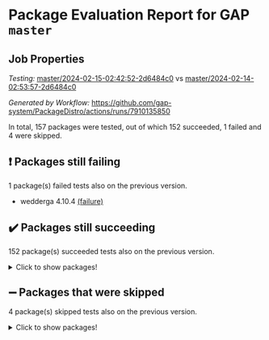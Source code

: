 # Package Evaluation Report for GAP `master`

## Job Properties

*Testing:* [master/2024-02-15-02:42:52-2d6484c0](https://github.com/gap-system/PackageDistro/blob/data/reports/master/2024-02-15-02:42:52-2d6484c0) vs [master/2024-02-14-02:53:57-2d6484c0](https://github.com/gap-system/PackageDistro/blob/data/reports/master/2024-02-14-02:53:57-2d6484c0)

*Generated by Workflow:* https://github.com/gap-system/PackageDistro/actions/runs/7910135850

In total, 157 packages were tested, out of which 152 succeeded, 1 failed and 4 were skipped.

## :exclamation: Packages still failing

1 package(s) failed tests also on the previous version.
- wedderga 4.10.4 [(failure)](https://github.com/gap-system/PackageDistro/actions/runs/7910135850/job/21592674448)

## :heavy_check_mark: Packages still succeeding

152 package(s) succeeded tests also on the previous version.
<details><summary>Click to show packages!</summary>

- 4ti2interface 2023.02-04 [(success)](https://github.com/gap-system/PackageDistro/actions/runs/7910135850/job/21592653715)
- ace 5.6.2 [(success)](https://github.com/gap-system/PackageDistro/actions/runs/7910135850/job/21592653837)
- aclib 1.3.2 [(success)](https://github.com/gap-system/PackageDistro/actions/runs/7910135850/job/21592653961)
- agt 0.3.1 [(success)](https://github.com/gap-system/PackageDistro/actions/runs/7910135850/job/21592654067)
- alnuth 3.2.1 [(success)](https://github.com/gap-system/PackageDistro/actions/runs/7910135850/job/21592654182)
- anupq 3.3.0 [(success)](https://github.com/gap-system/PackageDistro/actions/runs/7910135850/job/21592654317)
- atlasrep 2.1.8 [(success)](https://github.com/gap-system/PackageDistro/actions/runs/7910135850/job/21592654437)
- autodoc 2023.06.19 [(success)](https://github.com/gap-system/PackageDistro/actions/runs/7910135850/job/21592654549)
- automata 1.15 [(success)](https://github.com/gap-system/PackageDistro/actions/runs/7910135850/job/21592654664)
- automgrp 1.3.2 [(success)](https://github.com/gap-system/PackageDistro/actions/runs/7910135850/job/21592655971)
- autpgrp 1.11 [(success)](https://github.com/gap-system/PackageDistro/actions/runs/7910135850/job/21592656209)
- cap 2024.01-06 [(success)](https://github.com/gap-system/PackageDistro/actions/runs/7910135850/job/21592656392)
- caratinterface 2.3.6 [(success)](https://github.com/gap-system/PackageDistro/actions/runs/7910135850/job/21592656940)
- cddinterface 2022.11.01 [(success)](https://github.com/gap-system/PackageDistro/actions/runs/7910135850/job/21592657218)
- circle 1.6.6 [(success)](https://github.com/gap-system/PackageDistro/actions/runs/7910135850/job/21592657691)
- classicpres 1.22 [(success)](https://github.com/gap-system/PackageDistro/actions/runs/7910135850/job/21592657793)
- cohomolo 1.6.11 [(success)](https://github.com/gap-system/PackageDistro/actions/runs/7910135850/job/21592657900)
- congruence 1.2.5 [(success)](https://github.com/gap-system/PackageDistro/actions/runs/7910135850/job/21592658008)
- corelg 1.56 [(success)](https://github.com/gap-system/PackageDistro/actions/runs/7910135850/job/21592658099)
- crime 1.6 [(success)](https://github.com/gap-system/PackageDistro/actions/runs/7910135850/job/21592658191)
- crisp 1.4.6 [(success)](https://github.com/gap-system/PackageDistro/actions/runs/7910135850/job/21592658285)
- crypting 0.10.4 [(success)](https://github.com/gap-system/PackageDistro/actions/runs/7910135850/job/21592658377)
- cryst 4.1.27 [(success)](https://github.com/gap-system/PackageDistro/actions/runs/7910135850/job/21592658475)
- crystcat 1.1.10 [(success)](https://github.com/gap-system/PackageDistro/actions/runs/7910135850/job/21592658579)
- ctbllib 1.3.7 [(success)](https://github.com/gap-system/PackageDistro/actions/runs/7910135850/job/21592658692)
- cubefree 1.19 [(success)](https://github.com/gap-system/PackageDistro/actions/runs/7910135850/job/21592658802)
- curlinterface 2.3.2 [(success)](https://github.com/gap-system/PackageDistro/actions/runs/7910135850/job/21592658922)
- cvec 2.8.1 [(success)](https://github.com/gap-system/PackageDistro/actions/runs/7910135850/job/21592659065)
- datastructures 0.3.0 [(success)](https://github.com/gap-system/PackageDistro/actions/runs/7910135850/job/21592659215)
- deepthought 1.0.6 [(success)](https://github.com/gap-system/PackageDistro/actions/runs/7910135850/job/21592659334)
- design 1.8 [(success)](https://github.com/gap-system/PackageDistro/actions/runs/7910135850/job/21592659481)
- difsets 2.3.1 [(success)](https://github.com/gap-system/PackageDistro/actions/runs/7910135850/job/21592659615)
- digraphs 1.6.3 [(success)](https://github.com/gap-system/PackageDistro/actions/runs/7910135850/job/21592659747)
- edim 1.3.7 [(success)](https://github.com/gap-system/PackageDistro/actions/runs/7910135850/job/21592659887)
- example 4.3.4 [(success)](https://github.com/gap-system/PackageDistro/actions/runs/7910135850/job/21592660005)
- examplesforhomalg 2023.10-01 [(success)](https://github.com/gap-system/PackageDistro/actions/runs/7910135850/job/21592660153)
- factint 1.6.3 [(success)](https://github.com/gap-system/PackageDistro/actions/runs/7910135850/job/21592660286)
- ferret 1.0.10 [(success)](https://github.com/gap-system/PackageDistro/actions/runs/7910135850/job/21592660442)
- fga 1.5.0 [(success)](https://github.com/gap-system/PackageDistro/actions/runs/7910135850/job/21592660591)
- fining 1.5.6 [(success)](https://github.com/gap-system/PackageDistro/actions/runs/7910135850/job/21592660762)
- float 1.0.4 [(success)](https://github.com/gap-system/PackageDistro/actions/runs/7910135850/job/21592660915)
- format 1.4.3 [(success)](https://github.com/gap-system/PackageDistro/actions/runs/7910135850/job/21592661060)
- forms 1.2.9 [(success)](https://github.com/gap-system/PackageDistro/actions/runs/7910135850/job/21592661189)
- fplsa 1.2.6 [(success)](https://github.com/gap-system/PackageDistro/actions/runs/7910135850/job/21592661342)
- fr 2.4.13 [(success)](https://github.com/gap-system/PackageDistro/actions/runs/7910135850/job/21592661463)
- francy 2.0.3 [(success)](https://github.com/gap-system/PackageDistro/actions/runs/7910135850/job/21592661578)
- fwtree 1.3 [(success)](https://github.com/gap-system/PackageDistro/actions/runs/7910135850/job/21592661700)
- gapdoc 1.6.6 [(success)](https://github.com/gap-system/PackageDistro/actions/runs/7910135850/job/21592661815)
- gauss 2023.02-04 [(success)](https://github.com/gap-system/PackageDistro/actions/runs/7910135850/job/21592661922)
- gaussforhomalg 2023.11-01 [(success)](https://github.com/gap-system/PackageDistro/actions/runs/7910135850/job/21592662019)
- gbnp 1.0.5 [(success)](https://github.com/gap-system/PackageDistro/actions/runs/7910135850/job/21592662135)
- generalizedmorphismsforcap 2024.01-01 [(success)](https://github.com/gap-system/PackageDistro/actions/runs/7910135850/job/21592662254)
- genss 1.6.8 [(success)](https://github.com/gap-system/PackageDistro/actions/runs/7910135850/job/21592662385)
- gradedmodules 2024.01-01 [(success)](https://github.com/gap-system/PackageDistro/actions/runs/7910135850/job/21592662536)
- gradedringforhomalg 2023.08-01 [(success)](https://github.com/gap-system/PackageDistro/actions/runs/7910135850/job/21592662664)
- grape 4.9.0 [(success)](https://github.com/gap-system/PackageDistro/actions/runs/7910135850/job/21592662772)
- groupoids 1.74 [(success)](https://github.com/gap-system/PackageDistro/actions/runs/7910135850/job/21592662909)
- grpconst 2.6.5 [(success)](https://github.com/gap-system/PackageDistro/actions/runs/7910135850/job/21592663060)
- guarana 0.96.3 [(success)](https://github.com/gap-system/PackageDistro/actions/runs/7910135850/job/21592663216)
- guava 3.18 [(success)](https://github.com/gap-system/PackageDistro/actions/runs/7910135850/job/21592663362)
- hap 1.62 [(success)](https://github.com/gap-system/PackageDistro/actions/runs/7910135850/job/21592663509)
- hapcryst 0.1.15 [(success)](https://github.com/gap-system/PackageDistro/actions/runs/7910135850/job/21592663639)
- hecke 1.5.3 [(success)](https://github.com/gap-system/PackageDistro/actions/runs/7910135850/job/21592663795)
- help 3.5 [(success)](https://github.com/gap-system/PackageDistro/actions/runs/7910135850/job/21592663965)
- homalg 2024.01-01 [(success)](https://github.com/gap-system/PackageDistro/actions/runs/7910135850/job/21592664107)
- homalgtocas 2023.11-01 [(success)](https://github.com/gap-system/PackageDistro/actions/runs/7910135850/job/21592664252)
- idrel 2.46 [(success)](https://github.com/gap-system/PackageDistro/actions/runs/7910135850/job/21592664400)
- images 1.3.2 [(success)](https://github.com/gap-system/PackageDistro/actions/runs/7910135850/job/21592664571)
- intpic 0.3.0 [(success)](https://github.com/gap-system/PackageDistro/actions/runs/7910135850/job/21592664726)
- io 4.8.2 [(success)](https://github.com/gap-system/PackageDistro/actions/runs/7910135850/job/21592664878)
- io_forhomalg 2023.02-04 [(success)](https://github.com/gap-system/PackageDistro/actions/runs/7910135850/job/21592665014)
- irredsol 1.4.4 [(success)](https://github.com/gap-system/PackageDistro/actions/runs/7910135850/job/21592665178)
- json 2.2.0 [(success)](https://github.com/gap-system/PackageDistro/actions/runs/7910135850/job/21592665304)
- jupyterkernel 1.5.0 [(success)](https://github.com/gap-system/PackageDistro/actions/runs/7910135850/job/21592665482)
- jupyterviz 1.5.6 [(success)](https://github.com/gap-system/PackageDistro/actions/runs/7910135850/job/21592665649)
- kan 1.37 [(success)](https://github.com/gap-system/PackageDistro/actions/runs/7910135850/job/21592665824)
- kbmag 1.5.11 [(success)](https://github.com/gap-system/PackageDistro/actions/runs/7910135850/job/21592665971)
- laguna 3.9.6 [(success)](https://github.com/gap-system/PackageDistro/actions/runs/7910135850/job/21592666125)
- liealgdb 2.2.1 [(success)](https://github.com/gap-system/PackageDistro/actions/runs/7910135850/job/21592666285)
- liepring 2.8 [(success)](https://github.com/gap-system/PackageDistro/actions/runs/7910135850/job/21592666452)
- liering 2.4.2 [(success)](https://github.com/gap-system/PackageDistro/actions/runs/7910135850/job/21592666606)
- linearalgebraforcap 2024.02-02 [(success)](https://github.com/gap-system/PackageDistro/actions/runs/7910135850/job/21592666738)
- localizeringforhomalg 2023.10-01 [(success)](https://github.com/gap-system/PackageDistro/actions/runs/7910135850/job/21592666856)
- loops 3.4.3 [(success)](https://github.com/gap-system/PackageDistro/actions/runs/7910135850/job/21592666998)
- lpres 1.0.3 [(success)](https://github.com/gap-system/PackageDistro/actions/runs/7910135850/job/21592667139)
- majoranaalgebras 1.5.1 [(success)](https://github.com/gap-system/PackageDistro/actions/runs/7910135850/job/21592667257)
- mapclass 1.4.6 [(success)](https://github.com/gap-system/PackageDistro/actions/runs/7910135850/job/21592667360)
- matgrp 0.70 [(success)](https://github.com/gap-system/PackageDistro/actions/runs/7910135850/job/21592667465)
- matricesforhomalg 2023.11-02 [(success)](https://github.com/gap-system/PackageDistro/actions/runs/7910135850/job/21592667576)
- modisom 2.5.4 [(success)](https://github.com/gap-system/PackageDistro/actions/runs/7910135850/job/21592667708)
- modulepresentationsforcap 2024.01-04 [(success)](https://github.com/gap-system/PackageDistro/actions/runs/7910135850/job/21592667804)
- modules 2024.01-01 [(success)](https://github.com/gap-system/PackageDistro/actions/runs/7910135850/job/21592667903)
- monoidalcategories 2024.02-02 [(success)](https://github.com/gap-system/PackageDistro/actions/runs/7910135850/job/21592667988)
- nconvex 2022.09-01 [(success)](https://github.com/gap-system/PackageDistro/actions/runs/7910135850/job/21592668109)
- nilmat 1.4.2 [(success)](https://github.com/gap-system/PackageDistro/actions/runs/7910135850/job/21592668196)
- nock 1.5 [(success)](https://github.com/gap-system/PackageDistro/actions/runs/7910135850/job/21592668281)
- normalizinterface 1.3.6 [(success)](https://github.com/gap-system/PackageDistro/actions/runs/7910135850/job/21592668367)
- nq 2.5.11 [(success)](https://github.com/gap-system/PackageDistro/actions/runs/7910135850/job/21592668463)
- numericalsgps 1.3.1 [(success)](https://github.com/gap-system/PackageDistro/actions/runs/7910135850/job/21592668593)
- openmath 11.5.3 [(success)](https://github.com/gap-system/PackageDistro/actions/runs/7910135850/job/21592668720)
- orb 4.9.0 [(success)](https://github.com/gap-system/PackageDistro/actions/runs/7910135850/job/21592668811)
- packagemanager 1.4.3 [(success)](https://github.com/gap-system/PackageDistro/actions/runs/7910135850/job/21592668904)
- patternclass 2.4.3 [(success)](https://github.com/gap-system/PackageDistro/actions/runs/7910135850/job/21592668997)
- permut 2.0.5 [(success)](https://github.com/gap-system/PackageDistro/actions/runs/7910135850/job/21592669073)
- polenta 1.3.10 [(success)](https://github.com/gap-system/PackageDistro/actions/runs/7910135850/job/21592669169)
- polymaking 0.8.7 [(success)](https://github.com/gap-system/PackageDistro/actions/runs/7910135850/job/21592669260)
- primgrp 3.4.4 [(success)](https://github.com/gap-system/PackageDistro/actions/runs/7910135850/job/21592669376)
- profiling 2.5.4 [(success)](https://github.com/gap-system/PackageDistro/actions/runs/7910135850/job/21592669510)
- qdistrnd 0.9.3 [(success)](https://github.com/gap-system/PackageDistro/actions/runs/7910135850/job/21592669589)
- qpa 1.35 [(success)](https://github.com/gap-system/PackageDistro/actions/runs/7910135850/job/21592669676)
- quagroup 1.8.4 [(success)](https://github.com/gap-system/PackageDistro/actions/runs/7910135850/job/21592669763)
- radiroot 2.9 [(success)](https://github.com/gap-system/PackageDistro/actions/runs/7910135850/job/21592669851)
- rcwa 4.7.1 [(success)](https://github.com/gap-system/PackageDistro/actions/runs/7910135850/job/21592669948)
- rds 1.8 [(success)](https://github.com/gap-system/PackageDistro/actions/runs/7910135850/job/21592670052)
- recog 1.4.2 [(success)](https://github.com/gap-system/PackageDistro/actions/runs/7910135850/job/21592670146)
- repndecomp 1.3.0 [(success)](https://github.com/gap-system/PackageDistro/actions/runs/7910135850/job/21592670261)
- repsn 3.1.2 [(success)](https://github.com/gap-system/PackageDistro/actions/runs/7910135850/job/21592670353)
- resclasses 4.7.3 [(success)](https://github.com/gap-system/PackageDistro/actions/runs/7910135850/job/21592670470)
- ringsforhomalg 2023.11-02 [(success)](https://github.com/gap-system/PackageDistro/actions/runs/7910135850/job/21592670555)
- sco 2023.08-01 [(success)](https://github.com/gap-system/PackageDistro/actions/runs/7910135850/job/21592670632)
- scscp 2.4.2 [(success)](https://github.com/gap-system/PackageDistro/actions/runs/7910135850/job/21592670732)
- semigroups 5.3.4 [(success)](https://github.com/gap-system/PackageDistro/actions/runs/7910135850/job/21592670854)
- sglppow 2.3 [(success)](https://github.com/gap-system/PackageDistro/actions/runs/7910135850/job/21592670928)
- sgpviz 0.999.5 [(success)](https://github.com/gap-system/PackageDistro/actions/runs/7910135850/job/21592671027)
- simpcomp 2.1.14 [(success)](https://github.com/gap-system/PackageDistro/actions/runs/7910135850/job/21592671133)
- singular 2023.02.09 [(success)](https://github.com/gap-system/PackageDistro/actions/runs/7910135850/job/21592671246)
- sl2reps 1.1 [(success)](https://github.com/gap-system/PackageDistro/actions/runs/7910135850/job/21592671378)
- sla 1.5.3 [(success)](https://github.com/gap-system/PackageDistro/actions/runs/7910135850/job/21592671499)
- smallgrp 1.5.3 [(success)](https://github.com/gap-system/PackageDistro/actions/runs/7910135850/job/21592671647)
- smallsemi 0.6.13 [(success)](https://github.com/gap-system/PackageDistro/actions/runs/7910135850/job/21592671803)
- sonata 2.9.6 [(success)](https://github.com/gap-system/PackageDistro/actions/runs/7910135850/job/21592671954)
- sophus 1.27 [(success)](https://github.com/gap-system/PackageDistro/actions/runs/7910135850/job/21592672092)
- sotgrps 1.2 [(success)](https://github.com/gap-system/PackageDistro/actions/runs/7910135850/job/21592672245)
- spinsym 1.5.2 [(success)](https://github.com/gap-system/PackageDistro/actions/runs/7910135850/job/21592672406)
- standardff 1.0 [(success)](https://github.com/gap-system/PackageDistro/actions/runs/7910135850/job/21592672532)
- symbcompcc 1.3.2 [(success)](https://github.com/gap-system/PackageDistro/actions/runs/7910135850/job/21592672669)
- thelma 1.3 [(success)](https://github.com/gap-system/PackageDistro/actions/runs/7910135850/job/21592672786)
- tomlib 1.2.11 [(success)](https://github.com/gap-system/PackageDistro/actions/runs/7910135850/job/21592672909)
- toolsforhomalg 2023.11-01 [(success)](https://github.com/gap-system/PackageDistro/actions/runs/7910135850/job/21592673064)
- toric 1.9.5 [(success)](https://github.com/gap-system/PackageDistro/actions/runs/7910135850/job/21592673233)
- toricvarieties 2022.07.13 [(success)](https://github.com/gap-system/PackageDistro/actions/runs/7910135850/job/21592673374)
- transgrp 3.6.5 [(success)](https://github.com/gap-system/PackageDistro/actions/runs/7910135850/job/21592673504)
- ugaly 4.1.3 [(success)](https://github.com/gap-system/PackageDistro/actions/runs/7910135850/job/21592673646)
- unipot 1.5 [(success)](https://github.com/gap-system/PackageDistro/actions/runs/7910135850/job/21592673814)
- unitlib 4.2.0 [(success)](https://github.com/gap-system/PackageDistro/actions/runs/7910135850/job/21592673959)
- utils 0.85 [(success)](https://github.com/gap-system/PackageDistro/actions/runs/7910135850/job/21592674102)
- uuid 0.7 [(success)](https://github.com/gap-system/PackageDistro/actions/runs/7910135850/job/21592674219)
- walrus 0.9991 [(success)](https://github.com/gap-system/PackageDistro/actions/runs/7910135850/job/21592674329)
- xmod 2.92 [(success)](https://github.com/gap-system/PackageDistro/actions/runs/7910135850/job/21592674591)
- xmodalg 1.23 [(success)](https://github.com/gap-system/PackageDistro/actions/runs/7910135850/job/21592674725)
- yangbaxter 0.10.3 [(success)](https://github.com/gap-system/PackageDistro/actions/runs/7910135850/job/21592674857)
- zeromqinterface 0.14 [(success)](https://github.com/gap-system/PackageDistro/actions/runs/7910135850/job/21592675009)
</details>

## :heavy_minus_sign: Packages that were skipped

4 package(s) skipped tests also on the previous version.
<details><summary>Click to show packages!</summary>

- browse 1.8.21 [(skipped)](https://github.com/gap-system/PackageDistro/actions/runs/7910135850/job/21592241859)
- itc 1.5.1 [(skipped)](https://github.com/gap-system/PackageDistro/actions/runs/7910135850/job/21592241859)
- polycyclic 2.16 [(skipped)](https://github.com/gap-system/PackageDistro/actions/runs/7910135850/job/21592241859)
- xgap 4.32 [(skipped)](https://github.com/gap-system/PackageDistro/actions/runs/7910135850/job/21592241859)
</details>

